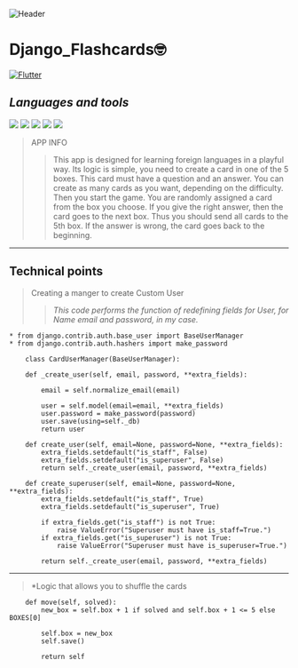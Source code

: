 ![Header](https://thumbs.gfycat.com/AromaticMemorableAnemonecrab-max-1mb.gif)

# Django_Flashcards:nerd_face:
[![Flutter](https://img.shields.io/badge/-Link_to_this_app_on_heroku-000000?style=for-the-badge&)](https://webgame198890201.herokuapp.com/)

## *Languages and tools*

![](https://img.shields.io/static/v1?label=&message=PYTHON&color=black&style=for-the-badge&logo=python&logoColor=yellow)
![](https://img.shields.io/static/v1?label=&message=DJANGO&color=black&style=for-the-badge&logo=Django&logoColor=green)
![](https://img.shields.io/static/v1?label=&message=PosgreSQL&color=black&style=for-the-badge&logo=Postgresql&logoColor=3399ff)
![](https://img.shields.io/static/v1?label=&message=SQLITE&color=black&style=for-the-badge&logo=SQLITE&logoColor=red)
![](https://img.shields.io/static/v1?label=&message=Docker&color=black&style=for-the-badge&logo=Docker)

>APP INFO
> >This app is designed for learning foreign languages in a playful way. Its logic is simple, you need to create a card in one of the 5 boxes. This card must have a question and an answer. You can create as many cards as you want, depending on the difficulty.
Then you start the game. You are randomly assigned a card from the box you choose. If you give the right answer, then the card goes to the next box. Thus you should send all cards to the 5th box. If the answer is wrong, the card goes back to the beginning.
___
## Technical points
>Creating a manger to create Custom User
>>*This code performs the function of redefining fields for User, for Name email and password, in my case.*
```
* from django.contrib.auth.base_user import BaseUserManager 
* from django.contrib.auth.hashers import make_password

    class CardUserManager(BaseUserManager):

    def _create_user(self, email, password, **extra_fields):

        email = self.normalize_email(email)

        user = self.model(email=email, **extra_fields)
        user.password = make_password(password)
        user.save(using=self._db)
        return user

    def create_user(self, email=None, password=None, **extra_fields):
        extra_fields.setdefault("is_staff", False)
        extra_fields.setdefault("is_superuser", False)
        return self._create_user(email, password, **extra_fields)

    def create_superuser(self, email=None, password=None, **extra_fields):
        extra_fields.setdefault("is_staff", True)
        extra_fields.setdefault("is_superuser", True)

        if extra_fields.get("is_staff") is not True:
            raise ValueError("Superuser must have is_staff=True.")
        if extra_fields.get("is_superuser") is not True:
            raise ValueError("Superuser must have is_superuser=True.")

        return self._create_user(email, password, **extra_fields)
```
___
>*Logic that allows you to shuffle the cards 
```
    def move(self, solved):
        new_box = self.box + 1 if solved and self.box + 1 <= 5 else BOXES[0]

        self.box = new_box
        self.save()
        
        return self
```